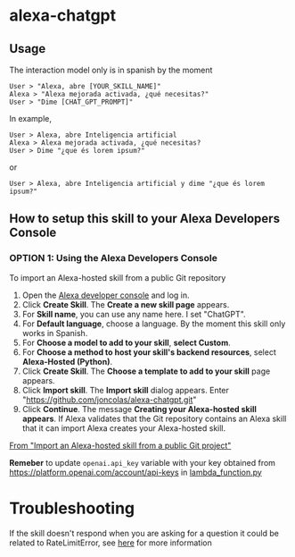 # alexa-chatgpt

## Usage

  The interaction model only is in spanish by the moment
  ```
  User > "Alexa, abre [YOUR_SKILL_NAME]"
  Alexa > "Alexa mejorada activada, ¿qué necesitas?"
  User > "Dime [CHAT_GPT_PROMPT]"
  ```
  In example,
  ```
  User > Alexa, abre Inteligencia artificial
  Alexa > Alexa mejorada activada, ¿qué necesitas? 
  User > Dime "¿que és lorem ipsum?"
  ```
  or
  ```
  User > Alexa, abre Inteligencia artificial y dime "¿que és lorem ipsum?"
  ```

## How to setup this skill to your Alexa Developers Console

### OPTION 1: Using the Alexa Developers Console

To import an Alexa-hosted skill from a public Git repository

1. Open the [Alexa developer console](https://developer.amazon.com/alexa/console/ask) and log in.
1. Click **Create Skill**. The **Create a new skill page** appears.
1. For **Skill name**, you can use any name here. I set "ChatGPT".
1. For **Default language**, choose a language. By the moment this skill only works in Spanish.
1. For **Choose a model to add to your skill**, **select Custom**.
1. For **Choose a method to host your skill's backend resources**, select **Alexa-Hosted (Python)**.
1. Click **Create Skill**. The **Choose a template to add to your skill** page appears.
1. Click **Import skill**. The **Import skill** dialog appears. Enter "https://github.com/joncolas/alexa-chatgpt.git"
1. Click **Continue**. The message **Creating your Alexa-hosted skill appears**. If Alexa validates that the Git repository contains an Alexa skill that it can import Alexa creates your Alexa-hosted skill.

[From "Import an Alexa-hosted skill from a public Git project"](https://developer.amazon.com/en-US/docs/alexa/hosted-skills/alexa-hosted-skills-git-import.html#import)

**Remeber** to update `openai.api_key` variable with your key obtained from https://platform.openai.com/account/api-keys in [lambda_function.py](lambda/lambda_function.py)

# Troubleshooting

If the skill doesn't respond when you are asking for a question it could be related to RateLimitError, see [here](https://help.openai.com/en/articles/6897202-ratelimiterror) for more information
